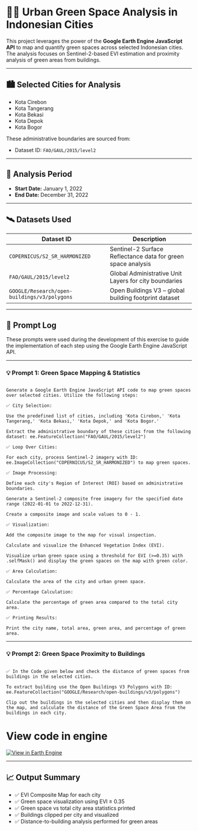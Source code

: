 # 🌆🌳 Urban Green Space Analysis in Indonesian Cities

This project leverages the power of the **Google Earth Engine JavaScript API** to map and quantify green spaces across selected Indonesian cities. The analysis focuses on Sentinel-2-based EVI estimation and proximity analysis of green areas from buildings.

---

## 🏙️ Selected Cities for Analysis

- Kota Cirebon  
- Kota Tangerang  
- Kota Bekasi  
- Kota Depok  
- Kota Bogor  

These administrative boundaries are sourced from:

- Dataset ID: `FAO/GAUL/2015/level2`

---

## 📅 Analysis Period

- **Start Date:** January 1, 2022  
- **End Date:** December 31, 2022

---

## 🛰️ Datasets Used

| Dataset ID | Description |
|------------|-------------|
| `COPERNICUS/S2_SR_HARMONIZED` | Sentinel-2 Surface Reflectance data for green space analysis |
| `FAO/GAUL/2015/level2` | Global Administrative Unit Layers for city boundaries |
| `GOOGLE/Research/open-buildings/v3/polygons` | Open Buildings V3 – global building footprint dataset |

---

## 💬 Prompt Log

These prompts were used during the development of this exercise to guide the implementation of each step using the Google Earth Engine JavaScript API.

---

### 💡 Prompt 1: Green Space Mapping & Statistics

```

Generate a Google Earth Engine JavaScript API code to map green spaces over selected cities. Utilize the following steps:

✅ City Selection:

Use the predefined list of cities, including 'Kota Cirebon,' 'Kota Tangerang,' 'Kota Bekasi,' 'Kota Depok,' and 'Kota Bogor.'

Extract the administrative boundary of these cities from the following dataset: ee.FeatureCollection("FAO/GAUL/2015/level2")

✅ Loop Over Cities:

For each city, process Sentinel-2 imagery with ID: ee.ImageCollection("COPERNICUS/S2_SR_HARMONIZED") to map green spaces.

✅ Image Processing:

Define each city's Region of Interest (ROI) based on administrative boundaries.

Generate a Sentinel-2 composite free imagery for the specified date range (2022-01-01 to 2022-12-31).

Create a composite image and scale values to 0 - 1.

✅ Visualization:

Add the composite image to the map for visual inspection.

Calculate and visualize the Enhanced Vegetation Index (EVI).

Visualize urban green space using a threshold for EVI (>=0.35) with .selfMask() and display the green spaces on the map with green color.

✅ Area Calculation:

Calculate the area of the city and urban green space.

✅ Percentage Calculation:

Calculate the percentage of green area compared to the total city area.

✅ Printing Results:

Print the city name, total area, green area, and percentage of green area.

```

---

### 💡 Prompt 2: Green Space Proximity to Buildings

```

✅ In the Code given below and check the distance of green spaces from buildings in the selected cities.

To extract building use the Open Buildings V3 Polygons with ID: ee.FeatureCollection("GOOGLE/Research/open-buildings/v3/polygons")

Clip out the buildings in the selected cities and then display them on the map, and calculate the distance of the Green Space Area from the buildings in each city.

```

# View code in engine
[![View in Earth Engine](https://img.shields.io/badge/View%20in-Earth%20Engine-008000?logo=google)]()

---

## 📈 Output Summary

- ✅ EVI Composite Map for each city
- ✅ Green space visualization using EVI ≥ 0.35
- ✅ Green space vs total city area statistics printed
- ✅ Buildings clipped per city and visualized
- ✅ Distance-to-building analysis performed for green areas
